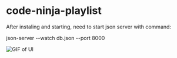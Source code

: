 # code-ninja-playlist
 
 After instaling and starting, need to start json server with command:
 
json-server --watch db.json --port 8000


![GIF of UI](https://i.imgur.com/RLv50QI.gif)


